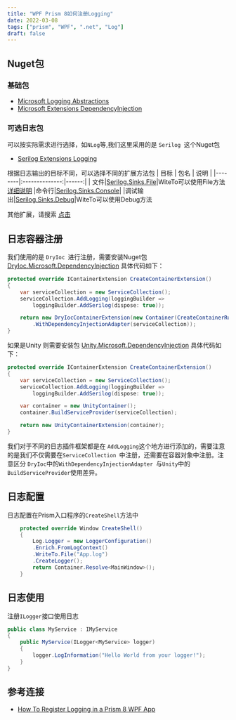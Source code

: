 ```yaml
---
title: "WPF Prism 8如何注册Logging"
date: 2022-03-08
tags: ["prism", "WPF", ".net", "Log"]
draft: false
---
```


## Nuget包
 ### 基础包
+ [Microsoft Logging Abstractions](https://www.nuget.org/packages/Microsoft.Extensions.Logging.Abstractions/)
+  [Microsoft Extensions DependencyInjection](https://www.nuget.org/packages/Microsoft.Extensions.DependencyInjection)

### 可选日志包
可以按实际需求进行选择，如`NLog`等,我们这里采用的是 `Serilog `这个Nuget包
+ [Serilog Extensions Logging](https://www.nuget.org/packages/Serilog.Extensions.Logging)

根据日志输出的目标不同，可以选择不同的扩展方法包
| 目标   |      包名      |  说明 |
|--------|:--------------:|------:|
| 文件|[Serilog.Sinks.File](https://www.nuget.org/packages/serilog.sinks.file/)|WiteTo可以使用File方法[详细说明](https://github.com/serilog/serilog-sinks-file)
|命令行|[Serilog.Sinks.Console](https://www.nuget.org/packages/Serilog.Sinks.Console/4.0.2-dev-00890)|
|调试输出|[Serilog.Sinks.Debug](https://www.nuget.org/packages/Serilog.Sinks.Debug/)|WiteTo可以使用Debug方法

其他扩展，请搜索 [点击](https://www.nuget.org/packages?q=Serilog.Sinks)

## 日志容器注册
我们使用的是 `DryIoc `进行注册，需要安装Nuget包 [DryIoc.Microsoft.DependencyInjection](https://www.nuget.org/packages/DryIoc.Microsoft.DependencyInjection)
具体代码如下：

```csharp
protected override IContainerExtension CreateContainerExtension()
{
    var serviceCollection = new ServiceCollection();
    serviceCollection.AddLogging(loggingBuilder =>
        loggingBuilder.AddSerilog(dispose: true));

    return new DryIocContainerExtension(new Container(CreateContainerRules())
        .WithDependencyInjectionAdapter(serviceCollection));
}

```


如果是Unity 则需要安装包 [Unity.Microsoft.DependencyInjection](https://www.nuget.org/packages/Unity.Microsoft.DependencyInjection) 具体代码如下：

```csharp
protected override IContainerExtension CreateContainerExtension()
{
    var serviceCollection = new ServiceCollection();
    serviceCollection.AddLogging(loggingBuilder =>
        loggingBuilder.AddSerilog(dispose: true));

    var container = new UnityContainer();
    container.BuildServiceProvider(serviceCollection);

    return new UnityContainerExtension(container);
}
```
我们对于不同的日志插件框架都是在 `AddLogging`这个地方进行添加的，需要注意的是我们不仅需要在`ServiceCollection `中注册，还需要在容器对象中注册。注意区分 `DryIoc`中的`WithDependencyInjectionAdapter `与`Unity`中的`BuildServiceProvider`使用差异。

## 日志配置

日志配置在Prism入口程序的`CreateShell`方法中

```csharp
    protected override Window CreateShell()
    {
        Log.Logger = new LoggerConfiguration()
        .Enrich.FromLogContext()
        .WriteTo.File("App.log")
        .CreateLogger();
        return Container.Resolve<MainWindow>();
    }
```

## 日志使用

注册`ILogger`接口使用日志

```csharp
public class MyService : IMyService
{
    public MyService(ILogger<MyService> logger)
    {
        logger.LogInformation("Hello World from your logger!");
    }
}
```

## 参考连接
+ [How To Register Logging in a Prism 8 WPF App](https://www.andicode.com/prism/wpf/logging/2021/05/21/Logging-In-Prism.html)